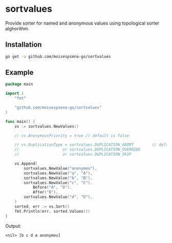 # sortvalues
Provide sorter for named and anonymous values using topological sorter alghorithm.

## Installation

```bash
go get -u github.com/moisespsena-go/sortvalues
```

## Example

```go
package main

import (
	"fmt"

	"github.com/moisespsena-go/sortvalues"
)

func main() {
	vs := sortvalues.NewValues()

	// vs.AnonymousPriority = true // default is false

	// vs.DuplicationType = sortvalues.DUPLICATION_ABORT        // default
	//                   or sortvalues.DUPLICATION_OVERRIDE
	//                   or sortvalues.DUPLICATION_SKIP

	vs.Append(
		sortvalues.NewValue("anonymou"),
		sortvalues.NewValue("a", "A"),
		sortvalues.NewValue("b", "B"),
		sortvalues.NewValue("c", "C").
			Before("A", "D").
			After("B"),
		sortvalues.NewValue("d", "D"),
	)
	sorted, err := vs.Sort()
	fmt.Println(err, sorted.Values())
}
```

Output:

    <nil> [b c d a anonymou]
    




